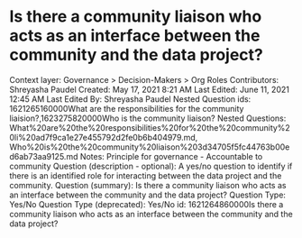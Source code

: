 # Is there a community liaison who acts as an interface between the community and the data project?

Context layer: Governance > Decision-Makers > Org Roles
Contributors: Shreyasha Paudel
Created: May 17, 2021 8:21 AM
Last Edited: June 11, 2021 12:45 AM
Last Edited By: Shreyasha Paudel
Nested Question ids: 1621265160000What are the responsibilities for the community liaision?,1623275820000Who is the community liaison?
Nested Questions: What%20are%20the%20responsibilities%20for%20the%20community%20li%20ad7f9ca1e27e455792d2fe0b6b404979.md, Who%20is%20the%20community%20liaison%203d34705f5fc44763b00ed6ab73aa9125.md
Notes: Principle for governance - Accountable to community
Question (description - optional): A yes/no question to identify if there is an identified role for interacting between the data project and the community.
Question (summary): Is there a community liaison who acts as an interface between the community and the data project?
Question Type: Yes/No
Question Type (deprecated): Yes/No
id: 1621264860000Is there a community liaison who acts as an interface between the community and the data project?